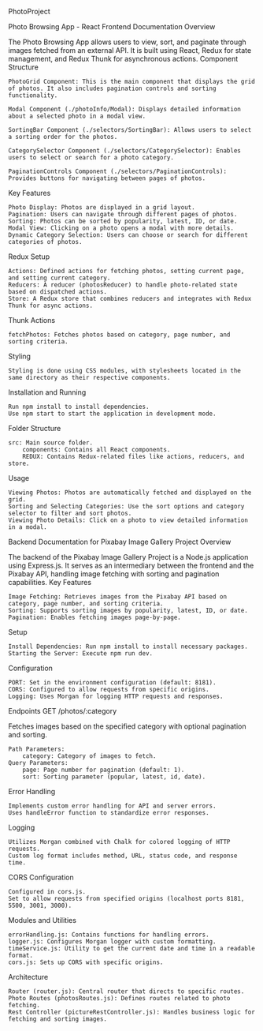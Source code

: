 PhotoProject

Photo Browsing App - React Frontend Documentation
Overview

The Photo Browsing App allows users to view, sort, and paginate through images fetched from an external API. It is built using React, Redux for state management, and Redux Thunk for asynchronous actions.
Component Structure

    PhotoGrid Component: This is the main component that displays the grid of photos. It also includes pagination controls and sorting functionality.

    Modal Component (./photoInfo/Modal): Displays detailed information about a selected photo in a modal view.

    SortingBar Component (./selectors/SortingBar): Allows users to select a sorting order for the photos.

    CategorySelector Component (./selectors/CategorySelector): Enables users to select or search for a photo category.

    PaginationControls Component (./selectors/PaginationControls): Provides buttons for navigating between pages of photos.

Key Features

    Photo Display: Photos are displayed in a grid layout.
    Pagination: Users can navigate through different pages of photos.
    Sorting: Photos can be sorted by popularity, latest, ID, or date.
    Modal View: Clicking on a photo opens a modal with more details.
    Dynamic Category Selection: Users can choose or search for different categories of photos.

Redux Setup

    Actions: Defined actions for fetching photos, setting current page, and setting current category.
    Reducers: A reducer (photosReducer) to handle photo-related state based on dispatched actions.
    Store: A Redux store that combines reducers and integrates with Redux Thunk for async actions.

Thunk Actions

    fetchPhotos: Fetches photos based on category, page number, and sorting criteria.

Styling

    Styling is done using CSS modules, with stylesheets located in the same directory as their respective components.

Installation and Running

    Run npm install to install dependencies.
    Use npm start to start the application in development mode.

Folder Structure

    src: Main source folder.
        components: Contains all React components.
        REDUX: Contains Redux-related files like actions, reducers, and store.

Usage

    Viewing Photos: Photos are automatically fetched and displayed on the grid.
    Sorting and Selecting Categories: Use the sort options and category selector to filter and sort photos.
    Viewing Photo Details: Click on a photo to view detailed information in a modal.

Backend Documentation for Pixabay Image Gallery Project
Overview

The backend of the Pixabay Image Gallery Project is a Node.js application using Express.js. It serves as an intermediary between the frontend and the Pixabay API, handling image fetching with sorting and pagination capabilities.
Key Features

    Image Fetching: Retrieves images from the Pixabay API based on category, page number, and sorting criteria.
    Sorting: Supports sorting images by popularity, latest, ID, or date.
    Pagination: Enables fetching images page-by-page.

Setup

    Install Dependencies: Run npm install to install necessary packages.
    Starting the Server: Execute npm run dev.

Configuration

    PORT: Set in the environment configuration (default: 8181).
    CORS: Configured to allow requests from specific origins.
    Logging: Uses Morgan for logging HTTP requests and responses.

Endpoints
GET /photos/:category

Fetches images based on the specified category with optional pagination and sorting.

    Path Parameters:
        category: Category of images to fetch.
    Query Parameters:
        page: Page number for pagination (default: 1).
        sort: Sorting parameter (popular, latest, id, date).

Error Handling

    Implements custom error handling for API and server errors.
    Uses handleError function to standardize error responses.

Logging

    Utilizes Morgan combined with Chalk for colored logging of HTTP requests.
    Custom log format includes method, URL, status code, and response time.

CORS Configuration

    Configured in cors.js.
    Set to allow requests from specified origins (localhost ports 8181, 5500, 3001, 3000).

Modules and Utilities

    errorHandling.js: Contains functions for handling errors.
    logger.js: Configures Morgan logger with custom formatting.
    timeService.js: Utility to get the current date and time in a readable format.
    cors.js: Sets up CORS with specific origins.

Architecture

    Router (router.js): Central router that directs to specific routes.
    Photo Routes (photosRoutes.js): Defines routes related to photo fetching.
    Rest Controller (pictureRestController.js): Handles business logic for fetching and sorting images.
